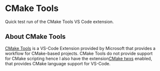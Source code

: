 # CMake Tools

Quick test run of the CMake Tools VS Code extension.

## About CMake Tools

[CMake Tools](https://marketplace.visualstudio.com/items?itemName=ms-vscode.cmake-tools) is a VS-Code Extension provided by Microsoft that provides a workflow for CMake-based projects. CMake Tools do not provide support for CMake scripting hence I also have the extension[CMake twxs](https://marketplace.visualstudio.com/items?itemName=twxs.cmake) enabled, that provides CMake language support for VS-Code.
